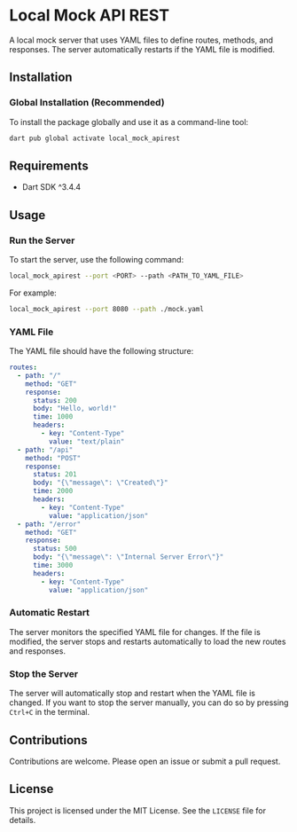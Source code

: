 # Local Mock API REST

A local mock server that uses YAML files to define routes, methods, and responses. The server automatically restarts if the YAML file is modified.

## Installation

### Global Installation (Recommended)

To install the package globally and use it as a command-line tool:

```bash
dart pub global activate local_mock_apirest
```

## Requirements

- Dart SDK ^3.4.4

## Usage

### Run the Server

To start the server, use the following command:

```bash
local_mock_apirest --port <PORT> --path <PATH_TO_YAML_FILE>
```

For example:

```bash
local_mock_apirest --port 8080 --path ./mock.yaml
```

### YAML File

The YAML file should have the following structure:

```yaml
routes:
  - path: "/"
    method: "GET"
    response:
      status: 200
      body: "Hello, world!"
      time: 1000
      headers:
        - key: "Content-Type"
          value: "text/plain"
  - path: "/api"
    method: "POST"
    response:
      status: 201
      body: "{\"message\": \"Created\"}"
      time: 2000
      headers:
        - key: "Content-Type"
          value: "application/json"
  - path: "/error"
    method: "GET"
    response:
      status: 500
      body: "{\"message\": \"Internal Server Error\"}"
      time: 3000
      headers:
        - key: "Content-Type"
          value: "application/json"
```

### Automatic Restart

The server monitors the specified YAML file for changes. If the file is modified, the server stops and restarts automatically to load the new routes and responses.

### Stop the Server

The server will automatically stop and restart when the YAML file is changed. If you want to stop the server manually, you can do so by pressing `Ctrl+C` in the terminal.

## Contributions

Contributions are welcome. Please open an issue or submit a pull request.

## License

This project is licensed under the MIT License. See the `LICENSE` file for details.
